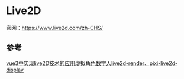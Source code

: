 # Live2D

官网：https://www.live2d.com/zh-CHS/

## 参考

[vue3中实现live2D技术的应用虚拟角色数字人live2d-render、pixi-live2d-display](https://juejin.cn/post/7444455886150402100)